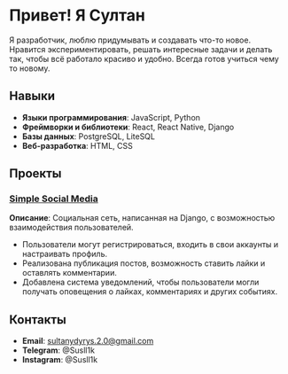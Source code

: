 #  Привет! Я Султан 

Я разработчик, люблю придумывать и создавать что-то новое. Нравится экспериментировать, решать интересные задачи и делать так, чтобы всё работало красиво и удобно. Всегда готов учиться чему то новому.

##  Навыки  
- **Языки программирования**: JavaScript, Python  
- **Фреймворки и библиотеки**: React, React Native, Django  
- **Базы данных**: PostgreSQL, LiteSQL  
- **Веб-разработка**: HTML, CSS  

##  Проекты  

###  [Simple Social Media](https://github.com/Susll1k/OlauDjango.git)  
**Описание**: Социальная сеть, написанная на Django, с возможностью взаимодействия пользователей.  
- Пользователи могут регистрироваться, входить в свои аккаунты и настраивать профиль.  
- Реализована публикация постов, возможность ставить лайки и оставлять комментарии.  
- Добавлена система уведомлений, чтобы пользователи могли получать оповещения о лайках, комментариях и других событиях.  




##  Контакты  
- **Email**: sultanydyrys.2.0@gmail.com  
- **Telegram**: @Susll1k  
- **Instagram**: @Susll1k  


